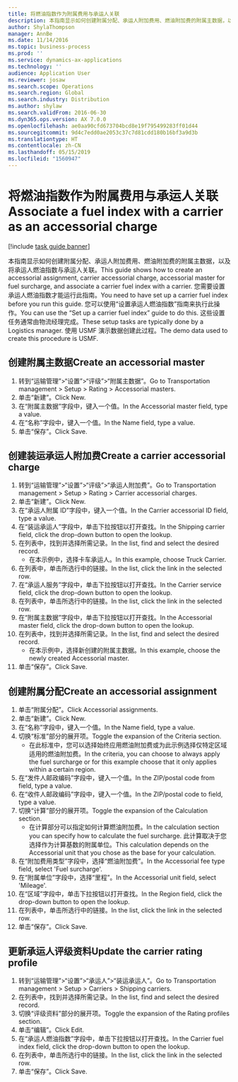 ```yaml
---
title: 将燃油指数作为附属费用与承运人关联
description: 本指南显示如何创建附属分配、承运人附加费用、燃油附加费的附属主数据，以及将承运人燃油指数与承运人关联。
author: ShylaThompson
manager: AnnBe
ms.date: 11/14/2016
ms.topic: business-process
ms.prod: ''
ms.service: dynamics-ax-applications
ms.technology: ''
audience: Application User
ms.reviewer: josaw
ms.search.scope: Operations
ms.search.region: Global
ms.search.industry: Distribution
ms.author: shylaw
ms.search.validFrom: 2016-06-30
ms.dyn365.ops.version: AX 7.0.0
ms.openlocfilehash: ae0aa90cfd673704bcd8e19f795499283ff01d44
ms.sourcegitcommit: 9d4c7edd0ae2053c37c7d81cdd180b16bf3a9d3b
ms.translationtype: HT
ms.contentlocale: zh-CN
ms.lasthandoff: 05/15/2019
ms.locfileid: "1560947"
---
```

# <a name="associate-a-fuel-index-with-a-carrier-as-an-accessorial-charge"></a><span data-ttu-id="a24ae-103">将燃油指数作为附属费用与承运人关联</span><span class="sxs-lookup"><span data-stu-id="a24ae-103">Associate a fuel index with a carrier as an accessorial charge</span></span>

[!include [task guide banner](../../includes/task-guide-banner.md)]

<span data-ttu-id="a24ae-104">本指南显示如何创建附属分配、承运人附加费用、燃油附加费的附属主数据，以及将承运人燃油指数与承运人关联。</span><span class="sxs-lookup"><span data-stu-id="a24ae-104">This guide shows how to create an accessorial assignment, carrier accessorial charge, accessorial master for fuel surcharge, and associate a carrier fuel index with a carrier.</span></span> <span data-ttu-id="a24ae-105">您需要设置承运人燃油指数才能运行此指南。</span><span class="sxs-lookup"><span data-stu-id="a24ae-105">You need to have set up a carrier fuel index before you run this guide.</span></span> <span data-ttu-id="a24ae-106">您可以使用“设置承运人燃油指数”指南来执行此操作。</span><span class="sxs-lookup"><span data-stu-id="a24ae-106">You can use the “Set up a carrier fuel index” guide to do this.</span></span> <span data-ttu-id="a24ae-107">这些设置任务通常由物流经理完成。</span><span class="sxs-lookup"><span data-stu-id="a24ae-107">These setup tasks are typically done by a Logistics manager.</span></span> <span data-ttu-id="a24ae-108">使用 USMF 演示数据创建此过程。</span><span class="sxs-lookup"><span data-stu-id="a24ae-108">The demo data used to create this procedure is USMF.</span></span>


## <a name="create-an-accessorial-master"></a><span data-ttu-id="a24ae-109">创建附属主数据</span><span class="sxs-lookup"><span data-stu-id="a24ae-109">Create an accessorial master</span></span>
1. <span data-ttu-id="a24ae-110">转到“运输管理”>“设置”>“评级”>“附属主数据”。</span><span class="sxs-lookup"><span data-stu-id="a24ae-110">Go to Transportation management > Setup > Rating > Accessorial masters.</span></span>
2. <span data-ttu-id="a24ae-111">单击“新建”。</span><span class="sxs-lookup"><span data-stu-id="a24ae-111">Click New.</span></span>
3. <span data-ttu-id="a24ae-112">在“附属主数据”字段中，键入一个值。</span><span class="sxs-lookup"><span data-stu-id="a24ae-112">In the Accessorial master field, type a value.</span></span>
4. <span data-ttu-id="a24ae-113">在“名称”字段中，键入一个值。</span><span class="sxs-lookup"><span data-stu-id="a24ae-113">In the Name field, type a value.</span></span>
5. <span data-ttu-id="a24ae-114">单击“保存”。</span><span class="sxs-lookup"><span data-stu-id="a24ae-114">Click Save.</span></span>

## <a name="create-a-carrier-accessorial-charge"></a><span data-ttu-id="a24ae-115">创建装运承运人附加费</span><span class="sxs-lookup"><span data-stu-id="a24ae-115">Create a carrier accessorial charge</span></span>
1. <span data-ttu-id="a24ae-116">转到“运输管理”>“设置”>“评级”>“承运人附加费”。</span><span class="sxs-lookup"><span data-stu-id="a24ae-116">Go to Transportation management > Setup > Rating > Carrier accessorial charges.</span></span>
2. <span data-ttu-id="a24ae-117">单击“新建”。</span><span class="sxs-lookup"><span data-stu-id="a24ae-117">Click New.</span></span>
3. <span data-ttu-id="a24ae-118">在“承运人附属 ID”字段中，键入一个值。</span><span class="sxs-lookup"><span data-stu-id="a24ae-118">In the Carrier accessorial ID field, type a value.</span></span>
4. <span data-ttu-id="a24ae-119">在“装运承运人”字段中，单击下拉按钮以打开查找。</span><span class="sxs-lookup"><span data-stu-id="a24ae-119">In the Shipping carrier field, click the drop-down button to open the lookup.</span></span>
5. <span data-ttu-id="a24ae-120">在列表中，找到并选择所需记录。</span><span class="sxs-lookup"><span data-stu-id="a24ae-120">In the list, find and select the desired record.</span></span>
    * <span data-ttu-id="a24ae-121">在本示例中，选择卡车承运人。</span><span class="sxs-lookup"><span data-stu-id="a24ae-121">In this example, choose Truck Carrier.</span></span>  
6. <span data-ttu-id="a24ae-122">在列表中，单击所选行中的链接。</span><span class="sxs-lookup"><span data-stu-id="a24ae-122">In the list, click the link in the selected row.</span></span>
7. <span data-ttu-id="a24ae-123">在“承运人服务”字段中，单击下拉按钮以打开查找。</span><span class="sxs-lookup"><span data-stu-id="a24ae-123">In the Carrier service field, click the drop-down button to open the lookup.</span></span>
8. <span data-ttu-id="a24ae-124">在列表中，单击所选行中的链接。</span><span class="sxs-lookup"><span data-stu-id="a24ae-124">In the list, click the link in the selected row.</span></span>
9. <span data-ttu-id="a24ae-125">在“附属主数据”字段中，单击下拉按钮以打开查找。</span><span class="sxs-lookup"><span data-stu-id="a24ae-125">In the Accessorial master field, click the drop-down button to open the lookup.</span></span>
10. <span data-ttu-id="a24ae-126">在列表中，找到并选择所需记录。</span><span class="sxs-lookup"><span data-stu-id="a24ae-126">In the list, find and select the desired record.</span></span>
    * <span data-ttu-id="a24ae-127">在本示例中，选择新创建的附属主数据。</span><span class="sxs-lookup"><span data-stu-id="a24ae-127">In this example, choose the newly created Accessorial master.</span></span>  
11. <span data-ttu-id="a24ae-128">单击“保存”。</span><span class="sxs-lookup"><span data-stu-id="a24ae-128">Click Save.</span></span>

## <a name="create-an-accessorial-assignment"></a><span data-ttu-id="a24ae-129">创建附属分配</span><span class="sxs-lookup"><span data-stu-id="a24ae-129">Create an accessorial assignment</span></span>
1. <span data-ttu-id="a24ae-130">单击“附属分配”。</span><span class="sxs-lookup"><span data-stu-id="a24ae-130">Click Accessorial assignments.</span></span>
2. <span data-ttu-id="a24ae-131">单击“新建”。</span><span class="sxs-lookup"><span data-stu-id="a24ae-131">Click New.</span></span>
3. <span data-ttu-id="a24ae-132">在“名称”字段中，键入一个值。</span><span class="sxs-lookup"><span data-stu-id="a24ae-132">In the Name field, type a value.</span></span>
4. <span data-ttu-id="a24ae-133">切换“标准”部分的展开项。</span><span class="sxs-lookup"><span data-stu-id="a24ae-133">Toggle the expansion of the Criteria section.</span></span>
    * <span data-ttu-id="a24ae-134">在此标准中，您可以选择始终应用燃油附加费或为此示例选择仅特定区域适用的燃油附加费。</span><span class="sxs-lookup"><span data-stu-id="a24ae-134">In the criteria, you can choose to always apply the fuel surcharge or for this example choose that it only applies within a certain region.</span></span>  
5. <span data-ttu-id="a24ae-135">在“发件人邮政编码”字段中，键入一个值。</span><span class="sxs-lookup"><span data-stu-id="a24ae-135">In the ZIP/postal code from field, type a value.</span></span>
6. <span data-ttu-id="a24ae-136">在“收件人邮政编码”字段中，键入一个值。</span><span class="sxs-lookup"><span data-stu-id="a24ae-136">In the ZIP/postal code to field, type a value.</span></span>
7. <span data-ttu-id="a24ae-137">切换“计算”部分的展开项。</span><span class="sxs-lookup"><span data-stu-id="a24ae-137">Toggle the expansion of the Calculation section.</span></span>
    * <span data-ttu-id="a24ae-138">在计算部分可以指定如何计算燃油附加费。</span><span class="sxs-lookup"><span data-stu-id="a24ae-138">In the calculation section you can specify how to calculate the fuel surcharge.</span></span> <span data-ttu-id="a24ae-139">此计算取决于您选择作为计算基数的附属单位。</span><span class="sxs-lookup"><span data-stu-id="a24ae-139">This calculation depends on the Accessorial unit that you chose as the base for your calculation.</span></span>  
8. <span data-ttu-id="a24ae-140">在“附加费用类型”字段中，选择“燃油附加费”。</span><span class="sxs-lookup"><span data-stu-id="a24ae-140">In the Accessorial fee type field, select 'Fuel surcharge'.</span></span>
9. <span data-ttu-id="a24ae-141">在“附属单位”字段中，选择“里程”。</span><span class="sxs-lookup"><span data-stu-id="a24ae-141">In the Accessorial unit field, select 'Mileage'.</span></span>
10. <span data-ttu-id="a24ae-142">在“区域”字段中，单击下拉按钮以打开查找。</span><span class="sxs-lookup"><span data-stu-id="a24ae-142">In the Region field, click the drop-down button to open the lookup.</span></span>
11. <span data-ttu-id="a24ae-143">在列表中，单击所选行中的链接。</span><span class="sxs-lookup"><span data-stu-id="a24ae-143">In the list, click the link in the selected row.</span></span>
12. <span data-ttu-id="a24ae-144">单击“保存”。</span><span class="sxs-lookup"><span data-stu-id="a24ae-144">Click Save.</span></span>

## <a name="update-the-carrier-rating-profile"></a><span data-ttu-id="a24ae-145">更新承运人评级资料</span><span class="sxs-lookup"><span data-stu-id="a24ae-145">Update the carrier rating profile</span></span>
1. <span data-ttu-id="a24ae-146">转到“运输管理”>“设置”>“承运人”>“装运承运人”。</span><span class="sxs-lookup"><span data-stu-id="a24ae-146">Go to Transportation management > Setup > Carriers > Shipping carriers.</span></span>
2. <span data-ttu-id="a24ae-147">在列表中，找到并选择所需记录。</span><span class="sxs-lookup"><span data-stu-id="a24ae-147">In the list, find and select the desired record.</span></span>
3. <span data-ttu-id="a24ae-148">切换“评级资料”部分的展开项。</span><span class="sxs-lookup"><span data-stu-id="a24ae-148">Toggle the expansion of the Rating profiles section.</span></span>
4. <span data-ttu-id="a24ae-149">单击“编辑”。</span><span class="sxs-lookup"><span data-stu-id="a24ae-149">Click Edit.</span></span>
5. <span data-ttu-id="a24ae-150">在“承运人燃油指数”字段中，单击下拉按钮以打开查找。</span><span class="sxs-lookup"><span data-stu-id="a24ae-150">In the Carrier fuel index field, click the drop-down button to open the lookup.</span></span>
6. <span data-ttu-id="a24ae-151">在列表中，单击所选行中的链接。</span><span class="sxs-lookup"><span data-stu-id="a24ae-151">In the list, click the link in the selected row.</span></span>
7. <span data-ttu-id="a24ae-152">单击“保存”。</span><span class="sxs-lookup"><span data-stu-id="a24ae-152">Click Save.</span></span>

